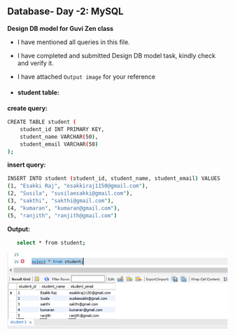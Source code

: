 ## Database- Day -2: MySQL   

**Design DB model for Guvi Zen class**   

 - I have mentioned all queries in this file.

 - I have completed and submitted Design DB model task, kindly check and verify it.   

 - I have attached `Output image` for your reference  

 - #### student table:   

**create query:**

``` bash
CREATE TABLE student (
	student_id INT PRIMARY KEY,
    student_name VARCHAR(50),
    student_email VARCHAR(50)
);
```

**insert query:**

``` bash
INSERT INTO student (student_id, student_name, student_email) VALUES 
(1, "Esakki Raj", "esakkiraj1150@gmail.com"),
(2, "Susila", "susilaesakki@gmail.com"),
(3, "sakthi", "sakthi@gmail.com"),
(4, "kumaran", "kumaran@gmail.com"),
(5, "ranjith", "ranjith@gmail.com")
```

**Output:**

 ``` bash 
    select * from student;
```

 ![output image](Output/student.PNG)